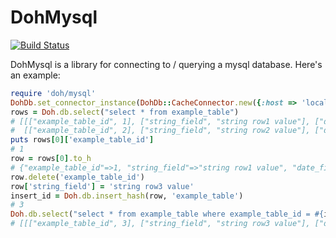 DohMysql
========

[![Build Status](https://travis-ci.org/atpsoft/dohmysql.png)](https://travis-ci.org/atpsoft/dohmysql)

DohMysql is a library for connecting to / querying a mysql database.  Here's an example:

``` ruby
require 'doh/mysql'
DohDb.set_connector_instance(DohDb::CacheConnector.new({:host => 'localhost', :username => 'username', :password => 'password', :database => 'testdb'}))
rows = Doh.db.select("select * from example_table")
# [[["example_table_id", 1], ["string_field", "string row1 value"], ["date_field", #<DateTime row1 value here>]],
#  [["example_table_id", 2], ["string_field", "string row2 value"], ["date_field", #<DateTime row2 value here>]]]
puts rows[0]['example_table_id']
# 1
row = rows[0].to_h
# {"example_table_id"=>1, "string_field"=>"string row1 value", "date_field"=>#<DateTime row1 value here>}
row.delete('example_table_id')
row['string_field'] = 'string row3 value'
insert_id = Doh.db.insert_hash(row, 'example_table')
# 3
Doh.db.select("select * from example_table where example_table_id = #{insert_id}")
# [[["example_table_id", 3], ["string_field", "string row3 value"], ["date_field", #<DateTime row1 value here>]]]

```
